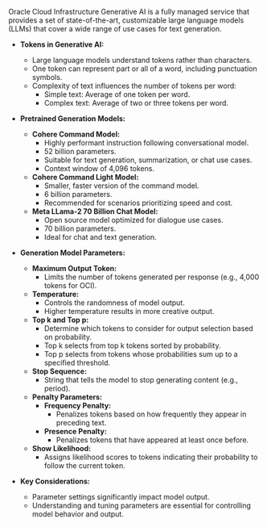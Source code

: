Oracle Cloud Infrastructure Generative AI is a fully managed service that provides a set of state-of-the-art, customizable large language models (LLMs) that cover a wide range of use cases for text generation.

- **Tokens in Generative AI:**
  - Large language models understand tokens rather than characters.
  - One token can represent part or all of a word, including punctuation symbols.
  - Complexity of text influences the number of tokens per word:
    - Simple text: Average of one token per word.
    - Complex text: Average of two or three tokens per word.

- **Pretrained Generation Models:**
  - **Cohere Command Model:**
    - Highly performant instruction following conversational model.
    - 52 billion parameters.
    - Suitable for text generation, summarization, or chat use cases.
    - Context window of 4,096 tokens.
  - **Cohere Command Light Model:**
    - Smaller, faster version of the command model.
    - 6 billion parameters.
    - Recommended for scenarios prioritizing speed and cost.
  - **Meta LLama-2 70 Billion Chat Model:**
    - Open source model optimized for dialogue use cases.
    - 70 billion parameters.
    - Ideal for chat and text generation.

- **Generation Model Parameters:**
  - **Maximum Output Token:**
    - Limits the number of tokens generated per response (e.g., 4,000 tokens for OCI).
  - **Temperature:**
    - Controls the randomness of model output.
    - Higher temperature results in more creative output.
  - **Top k and Top p:**
    - Determine which tokens to consider for output selection based on probability.
    - Top k selects from top k tokens sorted by probability.
    - Top p selects from tokens whose probabilities sum up to a specified threshold.
  - **Stop Sequence:**
    - String that tells the model to stop generating content (e.g., period).
  - **Penalty Parameters:**
    - **Frequency Penalty:**
      - Penalizes tokens based on how frequently they appear in preceding text.
    - **Presence Penalty:**
      - Penalizes tokens that have appeared at least once before.
  - **Show Likelihood:**
    - Assigns likelihood scores to tokens indicating their probability to follow the current token.

- **Key Considerations:**
  - Parameter settings significantly impact model output.
  - Understanding and tuning parameters are essential for controlling model behavior and output.
